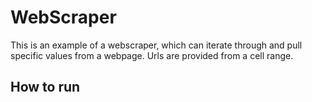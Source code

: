 # WebScraper

This is an example of a webscraper, which can iterate through and pull specific values from a webpage. Urls are provided from a cell range.

## How to run 
